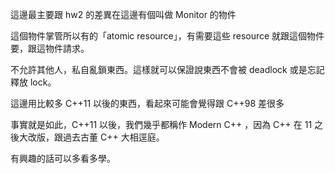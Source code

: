 這邊最主要跟 hw2 的差異在這邊有個叫做 Monitor 的物件

這個物件掌管所以有的「atomic resource」，有需要這些 resource 就跟這個物件要，跟這物件請求。

不允許其他人，私自亂鎖東西。這樣就可以保證說東西不會被 deadlock 或是忘記釋放 lock。

這邊用比較多 C++11 以後的東西，看起來可能會覺得跟 C++98 差很多

事實就是如此，C++11 以後，我們幾乎都稱作 Modern C++ ，因為 C++ 在 11 之後大改版，跟過去古董 C++ 大相逕庭。

有興趣的話可以多看多學。